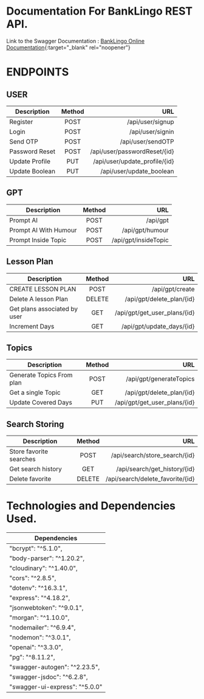 # Documentation For BankLingo REST API.

Link to the Swagger Documentation :
[BankLingo Online Documentation](https://banklingoapi.onrender.com/banklingodocs/){:target="\_blank" rel="noopener"}

# ENDPOINTS

## USER

| Description    | Method |                           URL |
| -------------- | :----: | ----------------------------: |
| Register       |  POST  |              /api/user/signup |
| Login          |  POST  |              /api/user/signin |
| Send OTP       |  POST  |             /api/user/sendOTP |
| Password Reset |  POST  |  /api/user/passwordReset/{id} |
| Update Profile |  PUT   | /api/user/update_profile/{id} |
| Update Boolean |  PUT   |      /api/user/update_boolean |

## GPT

| Description           | Method |                  URL |
| --------------------- | :----: | -------------------: |
| Prompt AI             |  POST  |             /api/gpt |
| Prompt AI With Humour |  POST  |      /api/gpt/humour |
| Prompt Inside Topic   |  POST  | /api/gpt/insideTopic |

## Lesson Plan

| Description                  | Method |                          URL |
| ---------------------------- | :----: | ---------------------------: |
| CREATE LESSON PLAN           |  POST  |              /api/gpt/create |
| Delete A lesson Plan         | DELETE |    /api/gpt/delete_plan/{id} |
| Get plans associated by user |  GET   | /api/gpt/get_user_plans/{id} |
| Increment Days               |  GET   |    /api/gpt/update_days/{id} |

## Topics

| Description               | Method |                          URL |
| ------------------------- | :----: | ---------------------------: |
| Generate Topics From plan |  POST  |      /api/gpt/generateTopics |
| Get a single Topic        |  GET   |    /api/gpt/delete_plan/{id} |
| Update Covered Days       |  PUT   | /api/gpt/get_user_plans/{id} |

## Search Storing

| Description             | Method |                              URL |
| ----------------------- | :----: | -------------------------------: |
| Store favorite searches |  POST  |    /api/search/store_search/{id} |
| Get search history      |  GET   |     /api/search/get_history/{id} |
| Delete favorite         | DELETE | /api/search/delete_favorite/{id} |

# Technologies and Dependencies Used.

| Dependencies                   |
| ------------------------------ |
| "bcrypt": "^5.1.0",            |
| "body-parser": "^1.20.2",      |
| "cloudinary": "^1.40.0",       |
| "cors": "^2.8.5",              |
| "dotenv": "^16.3.1",           |
| "express": "^4.18.2",          |
| "jsonwebtoken": "^9.0.1",      |
| "morgan": "^1.10.0",           |
| "nodemailer": "^6.9.4",        |
| "nodemon": "^3.0.1",           |
| "openai": "^3.3.0",            |
| "pg": "^8.11.2",               |
| "swagger-autogen": "^2.23.5",  |
| "swagger-jsdoc": "^6.2.8",     |
| "swagger-ui-express": "^5.0.0" |
